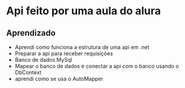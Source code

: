 <h1>Api feito por uma aula do alura</h1>
<h2>Aprendizado</h2>
<ul>
  <li>Aprendi como funciona a estrutura de uma api em .net </li>
  <li>Preparar a api para receber requisições</li>
   <li>Banco de dados MySql</li>
  <li>Mapear o banco de dados e conectar a api com o banco usando o DbContext</li>
  <li>aprendi como se usa o AutoMapper </li>

</ul>


